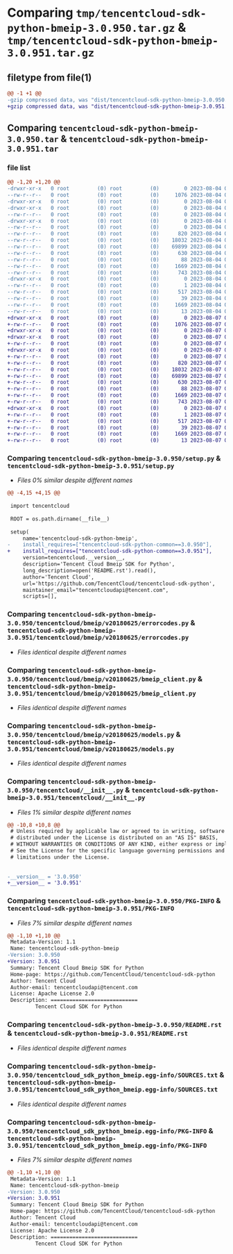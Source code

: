 # Comparing `tmp/tencentcloud-sdk-python-bmeip-3.0.950.tar.gz` & `tmp/tencentcloud-sdk-python-bmeip-3.0.951.tar.gz`

## filetype from file(1)

```diff
@@ -1 +1 @@
-gzip compressed data, was "dist/tencentcloud-sdk-python-bmeip-3.0.950.tar", last modified: Fri Aug  4 00:20:23 2023, max compression
+gzip compressed data, was "dist/tencentcloud-sdk-python-bmeip-3.0.951.tar", last modified: Mon Aug  7 00:20:04 2023, max compression
```

## Comparing `tencentcloud-sdk-python-bmeip-3.0.950.tar` & `tencentcloud-sdk-python-bmeip-3.0.951.tar`

### file list

```diff
@@ -1,20 +1,20 @@
-drwxr-xr-x   0 root         (0) root         (0)        0 2023-08-04 00:20:23.000000 tencentcloud-sdk-python-bmeip-3.0.950/
--rw-r--r--   0 root         (0) root         (0)     1076 2023-08-04 00:20:23.000000 tencentcloud-sdk-python-bmeip-3.0.950/setup.py
-drwxr-xr-x   0 root         (0) root         (0)        0 2023-08-04 00:20:23.000000 tencentcloud-sdk-python-bmeip-3.0.950/tencentcloud/
-drwxr-xr-x   0 root         (0) root         (0)        0 2023-08-04 00:20:23.000000 tencentcloud-sdk-python-bmeip-3.0.950/tencentcloud/bmeip/
--rw-r--r--   0 root         (0) root         (0)        0 2023-08-04 00:20:23.000000 tencentcloud-sdk-python-bmeip-3.0.950/tencentcloud/bmeip/__init__.py
-drwxr-xr-x   0 root         (0) root         (0)        0 2023-08-04 00:20:23.000000 tencentcloud-sdk-python-bmeip-3.0.950/tencentcloud/bmeip/v20180625/
--rw-r--r--   0 root         (0) root         (0)        0 2023-08-04 00:20:23.000000 tencentcloud-sdk-python-bmeip-3.0.950/tencentcloud/bmeip/v20180625/__init__.py
--rw-r--r--   0 root         (0) root         (0)      820 2023-08-04 00:20:23.000000 tencentcloud-sdk-python-bmeip-3.0.950/tencentcloud/bmeip/v20180625/errorcodes.py
--rw-r--r--   0 root         (0) root         (0)    18032 2023-08-04 00:20:23.000000 tencentcloud-sdk-python-bmeip-3.0.950/tencentcloud/bmeip/v20180625/bmeip_client.py
--rw-r--r--   0 root         (0) root         (0)    69899 2023-08-04 00:20:23.000000 tencentcloud-sdk-python-bmeip-3.0.950/tencentcloud/bmeip/v20180625/models.py
--rw-r--r--   0 root         (0) root         (0)      630 2023-08-04 00:20:23.000000 tencentcloud-sdk-python-bmeip-3.0.950/tencentcloud/__init__.py
--rw-r--r--   0 root         (0) root         (0)       88 2023-08-04 00:20:23.000000 tencentcloud-sdk-python-bmeip-3.0.950/setup.cfg
--rw-r--r--   0 root         (0) root         (0)     1669 2023-08-04 00:20:23.000000 tencentcloud-sdk-python-bmeip-3.0.950/PKG-INFO
--rw-r--r--   0 root         (0) root         (0)      743 2023-08-04 00:20:23.000000 tencentcloud-sdk-python-bmeip-3.0.950/README.rst
-drwxr-xr-x   0 root         (0) root         (0)        0 2023-08-04 00:20:23.000000 tencentcloud-sdk-python-bmeip-3.0.950/tencentcloud_sdk_python_bmeip.egg-info/
--rw-r--r--   0 root         (0) root         (0)        1 2023-08-04 00:20:23.000000 tencentcloud-sdk-python-bmeip-3.0.950/tencentcloud_sdk_python_bmeip.egg-info/dependency_links.txt
--rw-r--r--   0 root         (0) root         (0)      517 2023-08-04 00:20:23.000000 tencentcloud-sdk-python-bmeip-3.0.950/tencentcloud_sdk_python_bmeip.egg-info/SOURCES.txt
--rw-r--r--   0 root         (0) root         (0)       39 2023-08-04 00:20:23.000000 tencentcloud-sdk-python-bmeip-3.0.950/tencentcloud_sdk_python_bmeip.egg-info/requires.txt
--rw-r--r--   0 root         (0) root         (0)     1669 2023-08-04 00:20:23.000000 tencentcloud-sdk-python-bmeip-3.0.950/tencentcloud_sdk_python_bmeip.egg-info/PKG-INFO
--rw-r--r--   0 root         (0) root         (0)       13 2023-08-04 00:20:23.000000 tencentcloud-sdk-python-bmeip-3.0.950/tencentcloud_sdk_python_bmeip.egg-info/top_level.txt
+drwxr-xr-x   0 root         (0) root         (0)        0 2023-08-07 00:20:04.000000 tencentcloud-sdk-python-bmeip-3.0.951/
+-rw-r--r--   0 root         (0) root         (0)     1076 2023-08-07 00:20:04.000000 tencentcloud-sdk-python-bmeip-3.0.951/setup.py
+drwxr-xr-x   0 root         (0) root         (0)        0 2023-08-07 00:20:04.000000 tencentcloud-sdk-python-bmeip-3.0.951/tencentcloud/
+drwxr-xr-x   0 root         (0) root         (0)        0 2023-08-07 00:20:04.000000 tencentcloud-sdk-python-bmeip-3.0.951/tencentcloud/bmeip/
+-rw-r--r--   0 root         (0) root         (0)        0 2023-08-07 00:20:04.000000 tencentcloud-sdk-python-bmeip-3.0.951/tencentcloud/bmeip/__init__.py
+drwxr-xr-x   0 root         (0) root         (0)        0 2023-08-07 00:20:04.000000 tencentcloud-sdk-python-bmeip-3.0.951/tencentcloud/bmeip/v20180625/
+-rw-r--r--   0 root         (0) root         (0)        0 2023-08-07 00:20:04.000000 tencentcloud-sdk-python-bmeip-3.0.951/tencentcloud/bmeip/v20180625/__init__.py
+-rw-r--r--   0 root         (0) root         (0)      820 2023-08-07 00:20:04.000000 tencentcloud-sdk-python-bmeip-3.0.951/tencentcloud/bmeip/v20180625/errorcodes.py
+-rw-r--r--   0 root         (0) root         (0)    18032 2023-08-07 00:20:04.000000 tencentcloud-sdk-python-bmeip-3.0.951/tencentcloud/bmeip/v20180625/bmeip_client.py
+-rw-r--r--   0 root         (0) root         (0)    69899 2023-08-07 00:20:04.000000 tencentcloud-sdk-python-bmeip-3.0.951/tencentcloud/bmeip/v20180625/models.py
+-rw-r--r--   0 root         (0) root         (0)      630 2023-08-07 00:20:04.000000 tencentcloud-sdk-python-bmeip-3.0.951/tencentcloud/__init__.py
+-rw-r--r--   0 root         (0) root         (0)       88 2023-08-07 00:20:04.000000 tencentcloud-sdk-python-bmeip-3.0.951/setup.cfg
+-rw-r--r--   0 root         (0) root         (0)     1669 2023-08-07 00:20:04.000000 tencentcloud-sdk-python-bmeip-3.0.951/PKG-INFO
+-rw-r--r--   0 root         (0) root         (0)      743 2023-08-07 00:20:04.000000 tencentcloud-sdk-python-bmeip-3.0.951/README.rst
+drwxr-xr-x   0 root         (0) root         (0)        0 2023-08-07 00:20:04.000000 tencentcloud-sdk-python-bmeip-3.0.951/tencentcloud_sdk_python_bmeip.egg-info/
+-rw-r--r--   0 root         (0) root         (0)        1 2023-08-07 00:20:04.000000 tencentcloud-sdk-python-bmeip-3.0.951/tencentcloud_sdk_python_bmeip.egg-info/dependency_links.txt
+-rw-r--r--   0 root         (0) root         (0)      517 2023-08-07 00:20:04.000000 tencentcloud-sdk-python-bmeip-3.0.951/tencentcloud_sdk_python_bmeip.egg-info/SOURCES.txt
+-rw-r--r--   0 root         (0) root         (0)       39 2023-08-07 00:20:04.000000 tencentcloud-sdk-python-bmeip-3.0.951/tencentcloud_sdk_python_bmeip.egg-info/requires.txt
+-rw-r--r--   0 root         (0) root         (0)     1669 2023-08-07 00:20:04.000000 tencentcloud-sdk-python-bmeip-3.0.951/tencentcloud_sdk_python_bmeip.egg-info/PKG-INFO
+-rw-r--r--   0 root         (0) root         (0)       13 2023-08-07 00:20:04.000000 tencentcloud-sdk-python-bmeip-3.0.951/tencentcloud_sdk_python_bmeip.egg-info/top_level.txt
```

### Comparing `tencentcloud-sdk-python-bmeip-3.0.950/setup.py` & `tencentcloud-sdk-python-bmeip-3.0.951/setup.py`

 * *Files 0% similar despite different names*

```diff
@@ -4,15 +4,15 @@
 
 import tencentcloud
 
 ROOT = os.path.dirname(__file__)
 
 setup(
     name='tencentcloud-sdk-python-bmeip',
-    install_requires=["tencentcloud-sdk-python-common==3.0.950"],
+    install_requires=["tencentcloud-sdk-python-common==3.0.951"],
     version=tencentcloud.__version__,
     description='Tencent Cloud Bmeip SDK for Python',
     long_description=open('README.rst').read(),
     author='Tencent Cloud',
     url='https://github.com/TencentCloud/tencentcloud-sdk-python',
     maintainer_email="tencentcloudapi@tencent.com",
     scripts=[],
```

### Comparing `tencentcloud-sdk-python-bmeip-3.0.950/tencentcloud/bmeip/v20180625/errorcodes.py` & `tencentcloud-sdk-python-bmeip-3.0.951/tencentcloud/bmeip/v20180625/errorcodes.py`

 * *Files identical despite different names*

### Comparing `tencentcloud-sdk-python-bmeip-3.0.950/tencentcloud/bmeip/v20180625/bmeip_client.py` & `tencentcloud-sdk-python-bmeip-3.0.951/tencentcloud/bmeip/v20180625/bmeip_client.py`

 * *Files identical despite different names*

### Comparing `tencentcloud-sdk-python-bmeip-3.0.950/tencentcloud/bmeip/v20180625/models.py` & `tencentcloud-sdk-python-bmeip-3.0.951/tencentcloud/bmeip/v20180625/models.py`

 * *Files identical despite different names*

### Comparing `tencentcloud-sdk-python-bmeip-3.0.950/tencentcloud/__init__.py` & `tencentcloud-sdk-python-bmeip-3.0.951/tencentcloud/__init__.py`

 * *Files 1% similar despite different names*

```diff
@@ -10,8 +10,8 @@
 # Unless required by applicable law or agreed to in writing, software
 # distributed under the License is distributed on an "AS IS" BASIS,
 # WITHOUT WARRANTIES OR CONDITIONS OF ANY KIND, either express or implied.
 # See the License for the specific language governing permissions and
 # limitations under the License.
 
 
-__version__ = '3.0.950'
+__version__ = '3.0.951'
```

### Comparing `tencentcloud-sdk-python-bmeip-3.0.950/PKG-INFO` & `tencentcloud-sdk-python-bmeip-3.0.951/PKG-INFO`

 * *Files 7% similar despite different names*

```diff
@@ -1,10 +1,10 @@
 Metadata-Version: 1.1
 Name: tencentcloud-sdk-python-bmeip
-Version: 3.0.950
+Version: 3.0.951
 Summary: Tencent Cloud Bmeip SDK for Python
 Home-page: https://github.com/TencentCloud/tencentcloud-sdk-python
 Author: Tencent Cloud
 Author-email: tencentcloudapi@tencent.com
 License: Apache License 2.0
 Description: ============================
         Tencent Cloud SDK for Python
```

### Comparing `tencentcloud-sdk-python-bmeip-3.0.950/README.rst` & `tencentcloud-sdk-python-bmeip-3.0.951/README.rst`

 * *Files identical despite different names*

### Comparing `tencentcloud-sdk-python-bmeip-3.0.950/tencentcloud_sdk_python_bmeip.egg-info/SOURCES.txt` & `tencentcloud-sdk-python-bmeip-3.0.951/tencentcloud_sdk_python_bmeip.egg-info/SOURCES.txt`

 * *Files identical despite different names*

### Comparing `tencentcloud-sdk-python-bmeip-3.0.950/tencentcloud_sdk_python_bmeip.egg-info/PKG-INFO` & `tencentcloud-sdk-python-bmeip-3.0.951/tencentcloud_sdk_python_bmeip.egg-info/PKG-INFO`

 * *Files 7% similar despite different names*

```diff
@@ -1,10 +1,10 @@
 Metadata-Version: 1.1
 Name: tencentcloud-sdk-python-bmeip
-Version: 3.0.950
+Version: 3.0.951
 Summary: Tencent Cloud Bmeip SDK for Python
 Home-page: https://github.com/TencentCloud/tencentcloud-sdk-python
 Author: Tencent Cloud
 Author-email: tencentcloudapi@tencent.com
 License: Apache License 2.0
 Description: ============================
         Tencent Cloud SDK for Python
```

